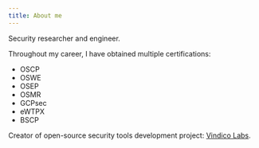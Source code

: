 ```yaml
---
title: About me
---
```


Security researcher and engineer.

Throughout my career, I have obtained multiple certifications:
- OSCP
- OSWE
- OSEP
- OSMR
- GCPsec
- eWTPX
- BSCP

Creator of open-source security tools development project: [Vindico Labs](https://github.com/Vindico-Labs).
